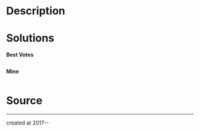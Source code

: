 # Description





# Solutions

**Best Votes**

``` java

```

**Mine**

``` java

```

# Source



---

created at 2017-- 